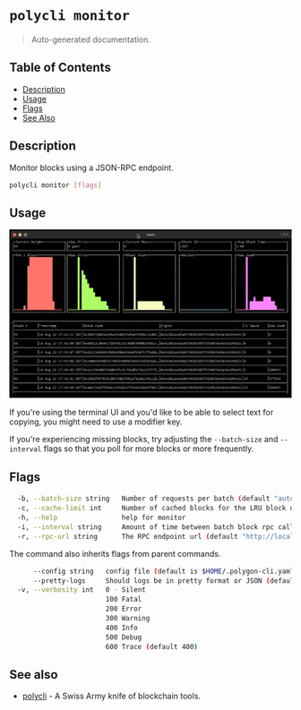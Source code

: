 # `polycli monitor`

> Auto-generated documentation.

## Table of Contents

- [Description](#description)
- [Usage](#usage)
- [Flags](#flags)
- [See Also](#see-also)

## Description

Monitor blocks using a JSON-RPC endpoint.

```bash
polycli monitor [flags]
```

## Usage

![GIF of `polycli monitor`](assets/monitor.gif)

If you're using the terminal UI and you'd like to be able to select text for copying, you might need to use a modifier key.

If you're experiencing missing blocks, try adjusting the `--batch-size` and `--interval` flags so that you poll for more blocks or more frequently.

## Flags

```bash
  -b, --batch-size string   Number of requests per batch (default "auto")
  -c, --cache-limit int     Number of cached blocks for the LRU block data structure (Min 100) (default 200)
  -h, --help                help for monitor
  -i, --interval string     Amount of time between batch block rpc calls (default "5s")
  -r, --rpc-url string      The RPC endpoint url (default "http://localhost:8545")
```

The command also inherits flags from parent commands.

```bash
      --config string   config file (default is $HOME/.polygon-cli.yaml)
      --pretty-logs     Should logs be in pretty format or JSON (default true)
  -v, --verbosity int   0 - Silent
                        100 Fatal
                        200 Error
                        300 Warning
                        400 Info
                        500 Debug
                        600 Trace (default 400)
```

## See also

- [polycli](polycli.md) - A Swiss Army knife of blockchain tools.
